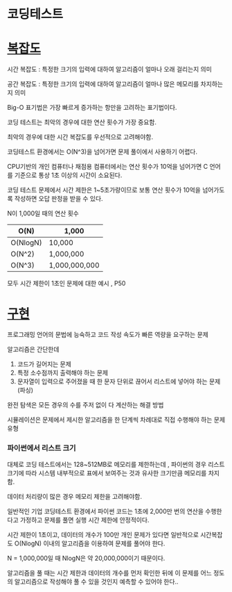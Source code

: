 # 코딩테스트

# [복잡도](https://github.com/jinsusong/study-Baekjoon/blob/master/%EB%B3%B5%EC%9E%A1%EB%8F%84.ipynb)


시간 복잡도 : 특정한 크기의 입력에 대하여 알고리즘이 얼마나 오래 걸리는지 의미

공간 복잡도 : 특정한 크기의 입력에 대하여 알고리즘이 얼마나 많은 메모리를 차지하는지 의미

Big-O 표기법은 가장 빠르게 증가하는 항만을 고려하는 표기법이다. 

코딩 테스트는 최악의 경우에 대한 연산 횟수가  가장 중요함.

최악의 경우에 대한 시간 복잡도를 우선적으로 고려해야함.

코딩테스트 환경에서는 O(N^3)을 넘어가면 문제 풀이에서 사용하기 어렵다. 

CPU기반의 개인 컴퓨터나 채점용 컴퓨터에서는 연산 횟수가 10억을 넘어가면 C 언어를 기준으로 통상 1초 이상의 시간이 소요된다. 

코딩 테스트 문제에서 시간 제한은 1~5초가량이므로 보통 연산 횟수가 10억을 넘어가도록 작성하면 오답 판정을 받을 수 있다. 

N이 1,000일 때의 연산 횟수 

| O(N) | 1,000 |
| --- | --- |
| O(NlogN) | 10,000 |
| O(N^2) | 1,000,000 |
| O(N^3) | 1,000,000,000 |

모두 시간 제한이 1초인 문제에 대한 예시  , P50 

# [구현](https://github.com/jinsusong/study-Baekjoon/blob/master/%EA%B5%AC%ED%98%84.ipynb)

프로그래밍 언어의 문법에 능숙하고 코드 작성 속도가 빠른 역량을 요구하는 문제 

알고리즘은 간단한데 

1. 코드가 길어지는 문제
2. 특정 소수점까지 출력해야 하는 문제 
3. 문자열이 입력으로 주어졌을 때 한 문자 단위로 끊어서 리스트에 넣어야 하는 문제(파싱)

완전 탐색은 모든 경우의 수를 주저 없이 다 계산하는 해결 방법

시뮬레이션은 문제에서 제시한 알고리즘을 한 단계씩 차례대로 직접 수행해야 하는 문제 유형

### 파이썬에서 리스트 크기

대체로 코딩 테스트에서는 128~512MB로 메모리를 제한하는데 , 파이썬의 경우 리스트 크기에 따라 시스템 내부적으로 표에서 보여주는 것과 유사한 크기만큼 메모리를 차지함.

데이터 처리량이 많은 경우 메모리 제한을 고려해야함.

일반적인 기업 코딩테스트 환경에서 파이썬 코드는 1초에 2,000만 번의 연산을 수행한다고 가정하고 문제를 풀면 실행 시간 제한에 안정적이다.

시간 제한이 1초이고, 데이터의 개수가 100만 개인 문제가 있다면 일반적으로 시간복잡도 O(NlogN) 이내의 알고리즘을 이용하여 문제를 풀어야 한다. 

N = 1,000,000일 때 NlogN은 약 20,000,000이기 때문이다. 

알고리즘을 풀 때는 시간 제한과 데이터의 개수를 먼저 확인한 뒤에 이 문제를 어느 정도의 알고리즘으로 작성해야 풀 수 있을 것인지 예측할 수 있어야 한다..
